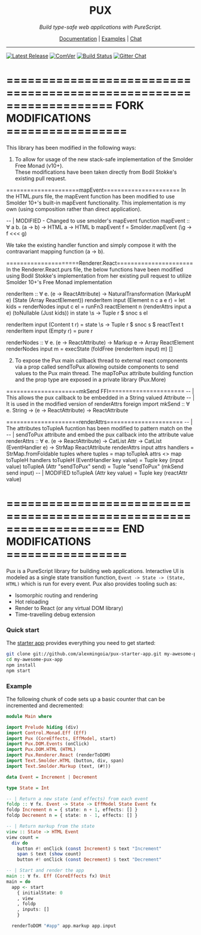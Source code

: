 <div align="center">
<h1>PUX</h1>
<p align="center">
<em>Build type-safe web applications with PureScript.</em>
</p>
<a href="https://www.purescript-pux.org">Documentation</a>
| <a href="https://github.com/alexmingoia/purescript-pux/tree/master/examples/">Examples</a>
| <a href="https://gitter.im/alexmingoia/purescript-pux">Chat</a>
</div>

<hr />

[![Latest Release](http://img.shields.io/github/release/alexmingoia/purescript-pux.svg)](https://pursuit.purescript.org/packages/purescript-pux)
[![ComVer](https://img.shields.io/badge/comver-compliant-brightgreen.svg)](https://github.com/staltz/comver)
[![Build Status](https://travis-ci.org/alexmingoia/purescript-pux.svg?branch=master)](https://travis-ci.org/alexmingoia/purescript-pux)
[![Gitter Chat](https://img.shields.io/gitter/room/gitterHQ/gitter.svg)](https://gitter.im/alexmingoia/purescript-pux)

====================================================
=============== FORK MODIFICATIONS =================
====================================================

This library has been modified in the following ways:

1) To allow for usage of the new stack-safe
implementation of the Smolder Free Monad (v10+).  
These modifications have been taken directly from
Bodil Stokke's existing pull request.


=====================mapEvent======================
In the HTML.purs file, the mapEvent function has been
modified to use Smolder 10+'s built-in mapEvent
functionality.  This implementation is my own
(using composition rather than direct application).

-- | MODIFIED - Changed to use smolder's mapEvent function
mapEvent :: ∀ a b. (a -> b) -> HTML a -> HTML b
mapEvent f = Smolder.mapEvent (\g -> f <<< g)

We take the existing handler function and simply compose
it with the contravariant mapping function (a -> b).

=====================Renderer.React======================
In the Renderer.React.purs file, the below functions have been
modified using Bodil Stokke's implementation from her existing pull request to
utilize Smolder 10+'s Free Monad implementation

renderItem :: ∀ e. (e -> ReactAttribute) -> NaturalTransformation (MarkupM e) (State (Array ReactElement))
renderItem input (Element n c a e r) =
  let kids = renderNodes input c
      el   = runFn3 reactElement n (renderAttrs input a e) (toNullable (Just kids))
  in  state \s -> Tuple r $ snoc s el

renderItem input (Content t r) = state \s -> Tuple r $ snoc s $ reactText t
renderItem input (Empty r) = pure r

renderNodes :: ∀ e. (e -> ReactAttribute) -> Markup e -> Array ReactElement
renderNodes input m = execState (foldFree (renderItem input) m) []




2) To expose the Pux main callback thread to
external react components via a prop called
sendToPux allowing outside components to send values
to the Pux main thread.  The mapToPux attribute building
function and the prop type are exposed in a private library
(Pux.More)

=====================mkSend FFI======================
-- | This allows the pux callback to be embedded in a String valued Attribute
-- | It is used in the modified version of renderAttrs
foreign import mkSend :: ∀ e. String -> (e -> ReactAttribute) -> ReactAttribute

=====================renderAttrs======================
-- | The attributes toTupleA fucntion has been modified to pattern match on the
-- | sendToPux attribute and embed the pux callback into the attribute value
renderAttrs :: ∀ e. (e -> ReactAttribute) -> CatList Attr -> CatList (EventHandler e) -> StrMap ReactAttribute
renderAttrs input attrs handlers = StrMap.fromFoldable tuples
  where
  tuples = map toTupleA attrs <> map toTupleH handlers
  toTupleH (EventHandler key value) = Tuple key (input value)
  toTupleA (Attr "sendToPux" send) = Tuple "sendToPux" (mkSend send input)  -- | MODIFIED
  toTupleA (Attr key value) = Tuple key (reactAttr value)


====================================================
================ END MODIFICATIONS =================
====================================================


Pux is a PureScript library for building web applications. Interactive
UI is modeled as a single state transition function,
`Event -> State -> (State, HTML)` which is run for every event. Pux also
provides tooling such as:

- Isomorphic routing and rendering
- Hot reloading
- Render to React (or any virtual DOM library)
- Time-travelling debug extension

### Quick start

The [starter app](http://github.com/alexmingoia/pux-starter-app) provides
everything you need to get started:

```sh
git clone git://github.com/alexmingoia/pux-starter-app.git my-awesome-pux-app
cd my-awesome-pux-app
npm install
npm start
```

### Example

The following chunk of code sets up a basic counter that can be incremented and
decremented:

```purescript
module Main where

import Prelude hiding (div)
import Control.Monad.Eff (Eff)
import Pux (CoreEffects, EffModel, start)
import Pux.DOM.Events (onClick)
import Pux.DOM.HTML (HTML)
import Pux.Renderer.React (renderToDOM)
import Text.Smolder.HTML (button, div, span)
import Text.Smolder.Markup (text, (#!))

data Event = Increment | Decrement

type State = Int

-- | Return a new state (and effects) from each event
foldp :: ∀ fx. Event -> State -> EffModel State Event fx
foldp Increment n = { state: n + 1, effects: [] }
foldp Decrement n = { state: n - 1, effects: [] }

-- | Return markup from the state
view :: State -> HTML Event
view count =
  div do
    button #! onClick (const Increment) $ text "Increment"
    span $ text (show count)
    button #! onClick (const Decrement) $ text "Decrement"

-- | Start and render the app
main :: ∀ fx. Eff (CoreEffects fx) Unit
main = do
  app <- start
    { initialState: 0
    , view
    , foldp
    , inputs: []
    }

  renderToDOM "#app" app.markup app.input
```

